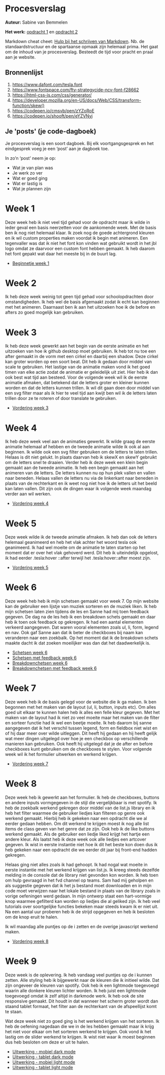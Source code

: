 # Procesverslag
**Auteur:** Sabine van Bemmelen

**Het werk:** [opdracht 1](opdracht1/index.html) en [opdracht 2](opdracht2/index.html)


Markdown cheat cheet: [Hulp bij het schrijven van Markdown](https://github.com/adam-p/markdown-here/wiki/Markdown-Cheatsheet). Nb. de standaardstructuur en de spartaanse opmaak zijn helemaal prima. Het gaat om de inhoud van je procesverslag. Besteedt de tijd voor pracht en praal aan je website.



## Bronnenlijst
1. https://www.dafont.com/tesla.font
2. https://www.fontspace.com/fty-strategycide-ncv-font-f28662
3. https://html-css-js.com/css/generator/
4. https://developer.mozilla.org/en-US/docs/Web/CSS/transform-function/skew()
5. https://codepen.io/cmsvb/pen/zYZoRoE
6. https://codepen.io/shooft/pen/eYZVNyj



## Je 'posts' (je code-dagboek)

Je procesverslag is een soort dagboek.
Bij elk voortgangsgesprek en het eindgesprek voeg je een ‘post’ aan je dagboek toe.

In zo’n ‘post’ neem je op:
- Wat je van plan was
- Je werk zo ver
- Wat er goed ging
- Wat er lastig is
- Wat je plannen zijn

# Week 1

Deze week heb ik niet veel tijd gehad voor de opdracht maar ik wilde in ieder geval een basis neerzetten voor de aankomende week. Met de basis ben ik nog niet helemaal klaar. Ik zoek nog de goede achtergrond kleuren en ik wil custom properties maken voordat ik begin met animeren. Een tegenvaller was dat ik niet het font kon vinden wat gebruikt wordt in het jbl logo omdat ze daarvoor een custom font hebben gemaakt. Ik heb daarom het font gepakt wat daar het meeste bij in de buurt lag.


- [Beginnetje week 1](opdracht2/images/week1.png)

# Week 2

Ik heb deze week weinig tot geen tijd gehad voor schoolopdrachten door omstandigheden. Ik heb wel de basis afgemaakt zodat ik echt kan beginnen met het animeren. Daarnaast ben ik aan het uitzoeken hoe ik de before en afters zo goed mogelijk kan gebruiken. 

# Week 3

Ik heb deze week gewerkt aan het begin van de eerste animatie en het uitzoeken van hoe ik github desktop moet gebruiken. Ik heb tot nu toe een after gemaakt in de vorm met een cirkel en daarbij een shadow. Deze cirkel kan groter worden op een soort beat. Dit heb ik gedaan door middel van scale te gebruiken. Het lastige van de animatie maken vond ik het goed timen van elke actie zodat de animatie er geleidelijk uit ziet. Hier heb ik dan ook best wat tijd aan besteed. Voor de volgende week wil ik de eerste animatie afmaken, dat betekend dat de letters groter en kleiner kunnen worden en dat de letters kunnen trillen. Ik wil dit gaan doen door middel van een svg filter maar als ik hier te veel tijd aan kwijt ben wil ik de letters laten trillen door ze te roteren of door translate te gebruiken.

- [Vordering week 3](opdracht2/images/week3.png)

# Week 4

Ik heb deze week veel aan de animaties gewerkt. Ik wilde graag de eerste animatie helemaal af hebben en de tweede animatie wilde ik ook al aan beginnen. Ik wilde ook een svg filter gebruiken om de letters te laten trillen. Helaas is dit niet gelukt. In plaats daarvan heb ik skewX en skewY gebruikt om de letters snel te draaien. Verder heb ik deze week een klein begin gemaakt aan de tweede animatie. Ik heb een begin gemaakt aan het animeren van de letters. De letters kunnen nu op hun plek vallen en vallen naar beneden. Helaas vallen de letters nu via de linkerkant naar beneden in plaats van de rechterkant en ik weet nog niet hoe ik de letters uit het beeld kan laten vallen. Dit zijn ook de dingen waar ik volgende week maandag verder aan wil werken.

- [Vordering week 4](opdracht2/images/week4.png)

# Week 5

Deze week wilde ik de tweede animatie afmaken. Ik heb dan ook de letters helemaal geanimeerd en heb het vlak achter het woord tesla ook geanimeerd. Ik had wel moeite om de animatie te laten starten op het moment dat er over het vlak gehoverd werd. Dit heb ik uiteindelijk opgelost, ik had eerder .tesla:hover ::after terwijl het .tesla:hover::after moest zijn. 

- [Vordering week 5](opdracht2/images/week5.png)

# Week 6

Deze week heb heb ik mijn schetsen gemaakt voor week 7. Op mijn website kan de gebruiker een lijstje van muziek sorteren en de muziek liken. Ik heb mijn schetsen laten zien tijdens de les en Sanne had mij toen feedback gegeven. De dag na de les heb ik een breakdown schets gemaakt en daar heb ik toen ook feedback op gekregen. Ik had een aantal elementen verkeerd aangegeven. Dat waren vooral elementen zoals ul, li, form, legend en nav. Ook gaf Sanne aan dat ik beter de checkboxes bij naam kan veranderen naar een zoekbalk. Op het moment dat ik de breakdown schets maakte dacht ik dat zoeken moeilijker was dan dat het daadwerkelijk is.

- [Schetsen week 6](opdracht2/images/week6.1.png)
- [Schetsen met feedback week 6](opdracht2/images/week6.2.png)
- [Breakdownchetsen week 6](opdracht2/images/week6.3.png)
- [Breakdownchetsen met feedback week 6](opdracht2/images/week6.4.png)

# Week 7

Deze week heb ik de basis gelegd voor de website die ik ga maken. Ik ben begonnen met het maken van de layout (ul, li, button, inputs etc). Om alles goed uit elkaar te kunnen halen heb ik alles een felle kleur gegeven. Met het maken van de layout had ik niet zo veel moeite maar het maken van de filter en sorteer functie had ik wel een beetje moeite. Ik heb daarom bij sanne aangegeven dat ik het verschil tussen legend, form en fieldbox niet wist en of hij daar meer over wilde uitleggen. Dit heeft hij gedaan en hij heeft gelijk wat meer dingen uitgelegd over hoe je een checkbox op verschillende manieren kan gebruiken. Ook heeft hij uitgelegd dat je de after en before checkboxes kunt gebruiken om de checkboxes te stylen.
Voor volgende week wil ik het formulier uitwerken en werkend krijgen.

- [Vordering week 7](opdracht2/images/week7.png)

# Week 8

Deze week heb ik gewerkt aan het formulier. Ik heb de checkboxes, buttons en andere inputs vormgegeven in de stijl die vergelijkbaar is met spotify. Ik heb de zoekbalk werkend gekregen door middel van de list.js library en ik heb het filter waarmee de gebruiker liedjes kan filteren op genre ook werkend gemaakt. Hierbij heb ik gekeken naar een opdracht die we al eerder gedaan hebben. Om dit werkend te krijgen moest ik nog alle list items de class geven van het genre dat ze zijn. Ook heb ik de like buttons werkend gemaakt. Als de gebruiker een liedje liked krijgt het hartje een andere kleur. Als laatst heb ik deze week ook alle liedjes een artcover gegeven. Ik wist in eerste instantie niet hoe ik dit het beste kon doen dus ik heb gekeken naar een opdracht die we eerder dit jaar bij front-end hadden gekregen.

Helaas ging niet alles zoals ik had gehoopt. Ik had nogal wat moeite in eerste instantie met het werkend krijgen van list.js. Ik kreeg steeds dezelfde melding in de console dat de library niet gevonden kon worden. Ik heb toen om hulp gevraagd in het fvd channel op teams. Sam had mij geholpen en als suggestie gegeven dat ik het js bestand moet downloaden en in mijn code moet verwijzen naar het lokale bestand in plaats van de library zoals in vorige oefeningen werd gedaan.
In mijn ontwerp staat een hart-vormige knop waarmee gefilterd kan worden op liedjes die al geliked zijn. Ik heb veel tutorials over soortgelijke functies bekeken maar steeds kwam ik er niet uit. Na een aantal uur proberen heb ik de strijd opgegeven en heb ik besloten om de knop eruit te halen.

Ik wil maandag alle puntjes op de i zetten en de overige javascript werkend maken.

- [Vordering week 8](opdracht2/images/week8.mov)

# Week 9

Deze week is de oplevering. Ik heb vandaag veel puntjes op de i kunnen zetten. Alle styling heb ik bijgewerkt naar de kleuren die ik initieel wilde. Dat zijn ongeveer de kleuren van spotify. Ook heb ik een lightmode toegevoegd waarin alle donkere kleuren lichter worden. Ik heb juist een lightmode toegevoegd omdat ik zelf altijd in darkmode werk. Ik heb ook de site responsive gemaakt. Dit houdt in dat wanneer het scherm groter wordt dan staand tablet formaat, het filter aan de rechterkant van de afspeellijst komt te staan.

Wat deze week niet zo goed ging is het werkend krijgen van het sorteren. Ik heb de oefening nagedaan die we in de les hebben gemaakt maar ik krijg het niet voor elkaar om het sorteren werkend te krijgen. Ook vond ik het lastig om de slider werkend te krijgen. Ik wist niet waar ik moest beginnen dus heb besloten om deze er uit te halen.

- [Uitwerking - mobiel dark mode](opdracht2/images/week9-dark-mobile-filter.png)
- [Uitwerking - tablet dark mode](opdracht2/images/week9-dark-tablet.png)
- [Uitwerking - mobiel light mode](opdracht2/images/week9-light-mobile.png)
- [Uitwerking - tablet light mode](opdracht2/images/week9-light-tablet.png)
